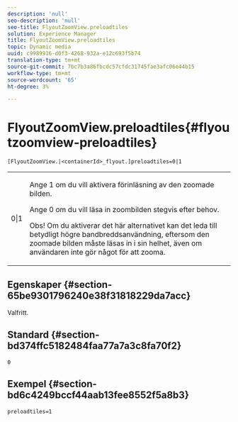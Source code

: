 ```yaml
---
description: 'null'
seo-description: 'null'
seo-title: FlyoutZoomView.preloadtiles
solution: Experience Manager
title: FlyoutZoomView.preloadtiles
topic: Dynamic media
uuid: c9989916-d0f3-4268-932a-e12c693f5b74
translation-type: tm+mt
source-git-commit: 7bc7b3a86fbcdc57cfdc31745fae3afc06e44b15
workflow-type: tm+mt
source-wordcount: '65'
ht-degree: 3%

---
```



# FlyoutZoomView.preloadtiles{#flyoutzoomview-preloadtiles}

`[FlyoutZoomView.|<containerId>_flyout.]preloadtiles=0|1`

<table id="table_E314540D347D47699C04EB80D20C0721"> 
 <tbody> 
  <tr> 
   <td colname="col1"> <p> <span class="codeph"> 0|1</span> </p> </td> 
   <td colname="col2"> <p> Ange <span class="codeph"> 1</span> om du vill aktivera förinläsning av den zoomade bilden. </p> <p>Ange <span class="codeph"> 0</span> om du vill läsa in zoombilden stegvis efter behov. </p> <p> <p>Obs!  Om du aktiverar det här alternativet kan det leda till betydligt högre bandbreddsanvändning, eftersom den zoomade bilden måste läsas in i sin helhet, även om användaren inte gör något för att zooma. </p> </p> </td> 
  </tr> 
 </tbody> 
</table>

## Egenskaper {#section-65be9301796240e38f31818229da7acc}

Valfritt.

## Standard {#section-bd374ffc5182484faa77a7a3c8fa70f2}

`0`

## Exempel {#section-bd6c4249bccf44aab13fee8552f5a8b3}

`preloadtiles=1`
